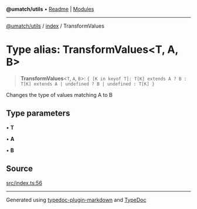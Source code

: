 **@umatch/utils** • [Readme](../../index.md) \| [Modules](../../modules.md)

***

[@umatch/utils](../../modules.md) / [index](../index.md) / TransformValues

# Type alias: TransformValues\<T, A, B\>

> **TransformValues**\<`T`, `A`, `B`\>: `{ [K in keyof T]: T[K] extends A ? B : T[K] extends A | undefined ? B | undefined : T[K] }`

Changes the type of values matching A to B

## Type parameters

• **T**

• **A**

• **B**

## Source

[src/index.ts:56](https://github.com/umatch-oficial/utils/blob/1c5b195/src/index.ts#L56)

***

Generated using [typedoc-plugin-markdown](https://www.npmjs.com/package/typedoc-plugin-markdown) and [TypeDoc](https://typedoc.org/)
